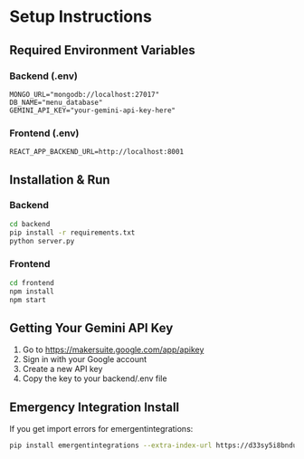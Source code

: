 # Setup Instructions

## Required Environment Variables

### Backend (.env)
```
MONGO_URL="mongodb://localhost:27017"
DB_NAME="menu_database"
GEMINI_API_KEY="your-gemini-api-key-here"
```

### Frontend (.env)
```
REACT_APP_BACKEND_URL=http://localhost:8001
```

## Installation & Run

### Backend
```bash
cd backend
pip install -r requirements.txt
python server.py
```

### Frontend
```bash
cd frontend
npm install
npm start
```

## Getting Your Gemini API Key

1. Go to https://makersuite.google.com/app/apikey
2. Sign in with your Google account
3. Create a new API key
4. Copy the key to your backend/.env file

## Emergency Integration Install

If you get import errors for emergentintegrations:

```bash
pip install emergentintegrations --extra-index-url https://d33sy5i8bnduwe.cloudfront.net/simple/
```